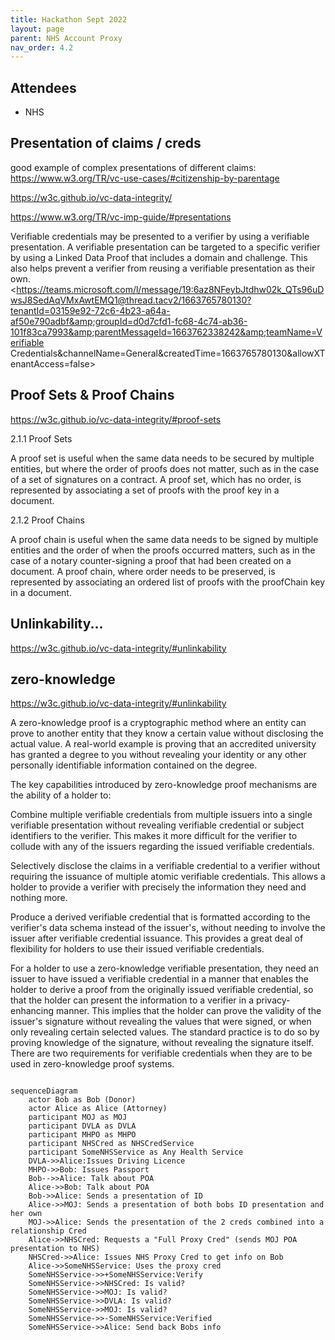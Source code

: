 ```yaml
---
title: Hackathon Sept 2022
layout: page
parent: NHS Account Proxy
nav_order: 4.2
---
```


## Attendees
- NHS

## Presentation of claims / creds

good example of complex presentations of different claims: https://www.w3.org/TR/vc-use-cases/#citizenship-by-parentage

https://w3c.github.io/vc-data-integrity/

https://www.w3.org/TR/vc-imp-guide/#presentations

Verifiable credentials may be presented to a verifier by using a verifiable presentation. A verifiable presentation can be targeted to a specific verifier by using a Linked Data Proof that includes a domain and challenge. This also helps prevent a verifier from reusing a verifiable presentation as their own.
<https://teams.microsoft.com/l/message/19:6az8NFeybJtdhw02k_QTs96uDwsJ8SedAqVMxAwtEMQ1@thread.tacv2/1663765780130?tenantId=03159e92-72c6-4b23-a64a-af50e790adbf&amp;groupId=d0d7cfd1-fc68-4c74-ab36-101f83ca7993&amp;parentMessageId=1663762338242&amp;teamName=Verifiable Credentials&amp;channelName=General&amp;createdTime=1663765780130&amp;allowXTenantAccess=false>

## Proof Sets & Proof Chains
https://w3c.github.io/vc-data-integrity/#proof-sets

2.1.1 Proof Sets


A proof set is useful when the same data needs to be secured by multiple entities, but where the order of proofs does not matter, such as in the case of a set of signatures on a contract. A proof set, which has no order, is represented by associating a set of proofs with the proof key in a document.

2.1.2 Proof Chains

A proof chain is useful when the same data needs to be signed by multiple entities and the order of when the proofs occurred matters, such as in the case of a notary counter-signing a proof that had been created on a document. A proof chain, where order needs to be preserved, is represented by associating an ordered list of proofs with the proofChain key in a document.

## Unlinkability...
https://w3c.github.io/vc-data-integrity/#unlinkability

## zero-knowledge
https://w3c.github.io/vc-data-integrity/#unlinkability


A zero-knowledge proof is a cryptographic method where an entity can prove to another entity that they know a certain value without disclosing the actual value. A real-world example is proving that an accredited university has granted a degree to you without revealing your identity or any other personally identifiable information contained on the degree.

The key capabilities introduced by zero-knowledge proof mechanisms are the ability of a holder to:


Combine multiple verifiable credentials from multiple issuers into a single verifiable presentation without revealing verifiable credential or subject identifiers to the verifier. This makes it more difficult for the verifier to collude with any of the issuers regarding the issued verifiable credentials.
	
Selectively disclose the claims in a verifiable credential to a verifier without requiring the issuance of multiple atomic verifiable credentials. This allows a holder to provide a verifier with precisely the information they need and nothing more.
	
Produce a derived verifiable credential that is formatted according to the verifier's data schema instead of the issuer's, without needing to involve the issuer after verifiable credential issuance. This provides a great deal of flexibility for holders to use their issued verifiable credentials.
	
For a holder to use a zero-knowledge verifiable presentation, they need an issuer to have issued a verifiable credential in a manner that enables the holder to derive a proof from the originally issued verifiable credential, so that the holder can present the information to a verifier in a privacy-enhancing manner. This implies that the holder can prove the validity of the issuer's signature without revealing the values that were signed, or when only revealing certain selected values. The standard practice is to do so by proving knowledge of the signature, without revealing the signature itself. There are two requirements for verifiable credentials when they are to be used in zero-knowledge proof systems.

```mermaid

sequenceDiagram
    actor Bob as Bob (Donor)
    actor Alice as Alice (Attorney)
    participant MOJ as MOJ
    participant DVLA as DVLA
    participant MHPO as MHPO
    participant NHSCred as NHSCredService
    participant SomeNHSService as Any Health Service
    DVLA->>Alice:Issues Driving Licence
    MHPO->>Bob: Issues Passport
    Bob-->>Alice: Talk about POA
    Alice->>Bob: Talk about POA
    Bob->>Alice: Sends a presentation of ID
    Alice->>MOJ: Sends a presentation of both bobs ID presentation and her own
    MOJ->>Alice: Sends the presentation of the 2 creds combined into a relationship Cred
    Alice->>NHSCred: Requests a "Full Proxy Cred" (sends MOJ POA  presentation to NHS)
    NHSCred->>Alice: Issues NHS Proxy Cred to get info on Bob
    Alice->>SomeNHSService: Uses the proxy cred
    SomeNHSService->>+SomeNHSService:Verify
    SomeNHSService->>NHSCred: Is valid?
    SomeNHSService->>MOJ: Is valid?
    SomeNHSService->>DVLA: Is valid?
    SomeNHSService->>MOJ: Is valid?
    SomeNHSService->>-SomeNHSService:Verified
    SomeNHSService->>Alice: Send back Bobs info









```